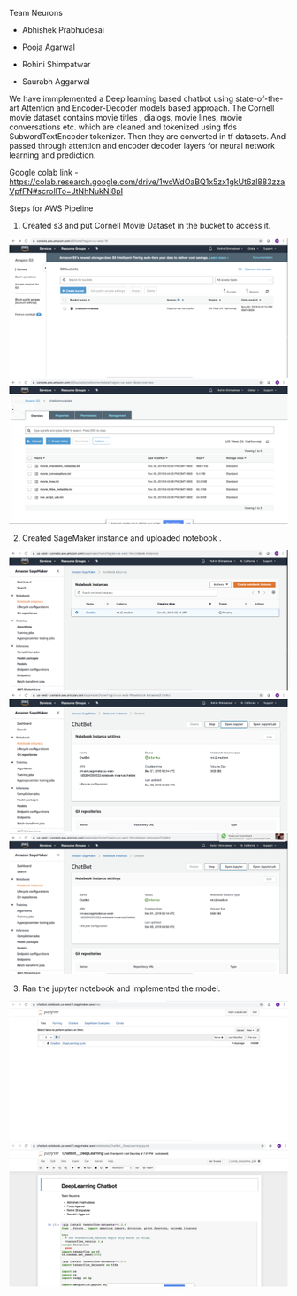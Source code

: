 Team Neurons 

- Abhishek Prabhudesai

- Pooja Agarwal

- Rohini Shimpatwar

- Saurabh Aggarwal

We have immplemented a Deep learning based chatbot using state-of-the-art Attention  and Encoder-Decoder models based approach. The Cornell movie dataset contains movie titles , dialogs, movie lines, movie conversations etc. which are cleaned and tokenized using tfds SubwordTextEncoder tokenizer. Then they are converted in tf datasets. And passed through attention and encoder decoder layers for neural network learning and prediction.

Google colab link - https://colab.research.google.com/drive/1wcWdOaBQ1x5zx1gkUt6zl883zzaVpfFN#scrollTo=JtNhNukNI8pI

Steps for AWS Pipeline

1) Created s3 and put Cornell Movie Dataset in the bucket to access it.

![](Screenshots_AWS_pipeline/Amazon_S3.png)
![](Screenshots_AWS_pipeline/Amazon_S3_Cornell_Movie_Datasets.png)

2) Created SageMaker instance and uploaded notebook .

![](Screenshots_AWS_pipeline/Amazon_Sagemaker.png)
![](Screenshots_AWS_pipeline/Amazon_Sagemaker_instance.png)
![](Screenshots_AWS_pipeline/Amazon_Sagemaker_instance2.png)

3) Ran the jupyter notebook and implemented the model.

![](Screenshots_AWS_pipeline/Amazon_sagemaker_jupyter_notebook_path.png)
![](Screenshots_AWS_pipeline/Amazon_Jupyter_notebook.png)
